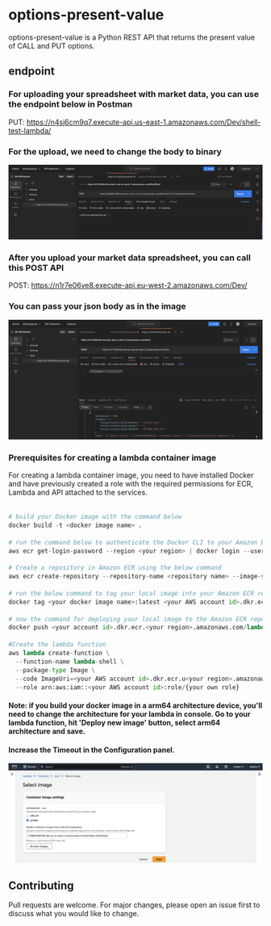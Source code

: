 # options-present-value

options-present-value is a Python REST API that returns the present value of CALL and PUT options.

## endpoint 

### For uploading your spreadsheet with market data, you can use the endpoint below in Postman
PUT: https://n4sj6cm9q7.execute-api.us-east-1.amazonaws.com/Dev/shell-test-lambda/<your file name>

### For the upload, we need to change the body to binary
![PUT Postman](assets/put.png)

### After you upload your market data spreadsheet, you can call this POST API 
POST: https://n1r7e06ve8.execute-api.eu-west-2.amazonaws.com/Dev/

### You can pass your json body as in the image
![POST Postman](assets/post.png)

### Prerequisites for creating a lambda container image
For creating a lambda container image, you need to have installed Docker and have previously created a role with the required permissions for ECR, Lambda and API attached to the services. 

```python

# build your Docker image with the command below
docker build -t <docker image name> .   

# run the command below to authenticate the Docker CLI to your Amazon ECR registry
aws ecr get-login-password --region <your region> | docker login --username AWS --password-stdin <your AWS account id>.dkr.ecr.<your region>.amazonaws.com

# Create a repository in Amazon ECR using the below command
aws ecr create-repository --repository-name <repository name> --image-scanning-configuration scanOnPush=true --image-tag-mutability MUTABLE

# run the below command to tag your local image into your Amazon ECR repository as the latest version.
docker tag <your docker image name>:latest <your AWS account id>.dkr.ecr.<your region>.amazonaws.com/<your ECR repository>:latest

# now the command for deploying your local image to the Amazon ECR repository.
docker push <your account id>.dkr.ecr.<your region>.amazonaws.com/lambda-shell:latest

#Create the lambda function
aws lambda create-function \
  --function-name lambda-shell \
  --package-type Image \
  --code ImageUri=<your AWS account id>.dkr.ecr.u<your region>.amazonaws.com/lambda-shell:latest \
  --role arn:aws:iam::<your AWS account id>:role/{your own role}

```
#### Note: if you build your docker image in a arm64 architecture device, you'll need to change the architecture for your lambda in console. Go to your lambda function, hit 'Deploy new image' button, select arm64 architecture and save. 
#### Increase the Timeout in the Configuration panel.
![PUT Postman](assets/lambda.png)

## Contributing

Pull requests are welcome. For major changes, please open an issue first
to discuss what you would like to change.
